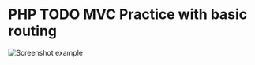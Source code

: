 # PHP TODO MVC Practice with basic routing

![Screenshot example]('https://github.com/ReaganM02/PHP-Todo/blob/main/screenshot.webp')